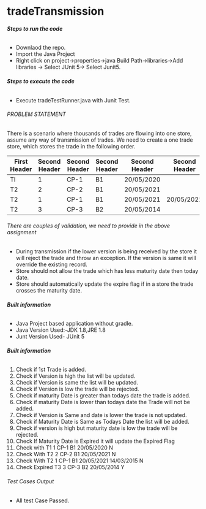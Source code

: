 # tradeTransmission

##### Steps to run the code <H6>
  - Downlaod the repo.
  - Import the Java Project
  - Right click on project->properties->java Build Path->libraries->Add libraries -> Select JUnit 5-> Select Junit5.

##### Steps to execute the code <H6>
  - Execute tradeTestRunner.java with Junit Test.


###### PROBLEM STATEMENT <h6> 
  There is a scenario where thousands of trades are flowing into one store, assume any way of transmission of trades. We need to create a one trade store, which stores the trade     in the following order.
  


  First Header  | Second Header| Second Header| Second Header| Second Header| Second Header| Second Header
------------- | -------------| -------------| -------------| -------------| -------------| -------------
Tl  | 1| CP-1| B1| 20/05/2020| <today date>| N
T2  | 2| CP-2| B1| 20/05/2021| <today date>| N
T2  | 1| CP-1| B1| 20/05/2021| 20/05/2021| N
T2  | 3| CP-3| B2| 20/05/2014| <today date>| Y




###### There are couples of validation, we need to provide in the above assignment <h6> 
- During transmission if the lower version is being received by the store it will reject the trade and throw an exception. If the version is same it will override the existing record.
- Store should not allow the trade which has less maturity date then today date.
- Store should automatically update the expire flag if in a store the trade crosses the maturity date.

  
##### Built information <h6>
- Java Project based application without gradle.
- Java Version Used:-JDK 1.8,JRE 1.8
- Junt Version Used- JUnit 5

 ##### Built information <h6>
1. Check if 1st Trade is added.
2. Check if Version is high the list will be updated.
3. Check if Version is same the list will be updated.
4. Check if Version is low the trade will be rejected.
5. Check if maturity Date is greater than todays date the trade is added.
6. Check if maturity Date is lower than todays date the Trade will not be added.
7. Check if Version is Same and date is lower the trade is not updated.
8. Check if Maturity Date is Same as Todays Date the list will be added.
9. Check if version is high but maturity date is low the trade will be rejected.
10. Check If Maturity Date is Expired it will update the Expired Flag
11. Check with T1	1	CP-1	B1	20/05/2020	<today date>	N
12. Check With T2	2	CP-2	B1	20/05/2021	<today date>	N
13. Check With T2	1	CP-1	B1	20/05/2021	14/03/2015	N
14. Check Expired T3	3	CP-3	B2	20/05/2014	<today date>	Y
  
  
###### Test Cases Output <H6>
- All test Case Passed.

